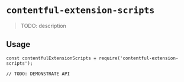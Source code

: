 # `contentful-extension-scripts`

> TODO: description

## Usage

```
const contentfulExtensionScripts = require('contentful-extension-scripts');

// TODO: DEMONSTRATE API
```
